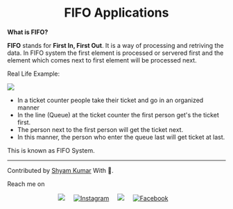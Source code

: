<h1 align="center">FIFO Applications</h1>
<b> What is FIFO?</b>
<p></p>
<p><b>FIFO</b> stands for <b>First In, First Out</b>. It is a way of processing and retriving the data. In FIFO system the first element is processed or servered first and the element which comes next to first element will be processed next.</p>

Real Life Example:

  <img src="https://media.geeksforgeeks.org/wp-content/uploads/FIFO.jpg">

  * In a ticket counter people take their ticket and go in an organized manner
  * In the line (Queue) at the ticket counter the first person get's the ticket first.
  * The person next to the first person will get the ticket next.
  * In this manner, the person who enter the queue last will get ticket at last.

This is known as FIFO System.


<hr>

 Contributed by <a href="https://github.com/ShyamKumar1">Shyam Kumar</a> With 💜. 

 Reach me on
<p align='center'>
  <a href="https://www.linkedin.com/in/shyam-kumar-9b9841157/"><img src="https://img.shields.io/badge/linkedin-%230077B5.svg?&style=for-the-badge&logo=linkedin&logoColor=white" /></a>&nbsp;&nbsp;&nbsp;&nbsp;
  <a href="https://www.instagram.com/_smiling_storm_/" target="_blank"><img src="https://img.shields.io/badge/Instagram-%23E4405F.svg?&style=for-the-badge&logo=instagram&logoColor=white" alt="Instagram"></a>&nbsp;&nbsp;&nbsp;&nbsp;
  <a href="mailto:shyam.ceolife@gmail.com?subject=Olá%20Punit"><img src="https://img.shields.io/badge/gmail-%23D14836.svg?&style=for-the-badge&logo=gmail&logoColor=white" /></a>&nbsp;&nbsp;&nbsp;&nbsp;
  <a href="https://www.facebook.com/shyam.george15/" target="_blank"><img src="https://img.shields.io/badge/Facebook-%231877F2.svg?&style=for-the-badge&logo=facebook&logoColor=white" alt="Facebook"></a>&nbsp;&nbsp;&nbsp;&nbsp;
</p>
